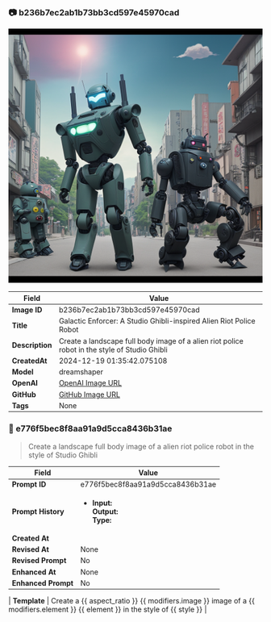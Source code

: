 

### 📷 b236b7ec2ab1b73bb3cd597e45970cad 


![data.id](./b236b7ec2ab1b73bb3cd597e45970cad.jpg)


| Field          | Value                                                                                                                     |
|----------------|---------------------------------------------------------------------------------------------------------------------------|
| **Image ID**             | b236b7ec2ab1b73bb3cd597e45970cad                                                                                                             |
| **Title**           | Galactic Enforcer: A Studio Ghibli-inspired Alien Riot Police Robot                                                                                                       |
| **Description**           | Create a landscape full body image of a alien riot police robot in the style of Studio Ghibli                                                                                                       |
| **CreatedAt**        | 2024-12-19 01:35:42.075108                                                                                                        |
| **Model**        | dreamshaper                                                                                                        |
| **OpenAI**         | [OpenAI Image URL](http://192.168.1.85:8081/generated-images/b643924028344.png)                                                                                |
| **GitHub**         | [GitHub Image URL](https://raw.githubusercontent.com/Caneta-Silva/weeb/refs/heads/main/images/b236b7ec2ab1b73bb3cd597e45970cad/b236b7ec2ab1b73bb3cd597e45970cad.jpg)                                                                                |
| **Tags**       | None                                                                                                                   |

### 📜 e776f5bec8f8aa91a9d5cca8436b31ae

> Create a landscape full body image of a alien riot police robot in the style of Studio Ghibli

| Field          | Value                                                                                                                                                                      |
|----------------|----------------------------------------------------------------------------------------------------------------------------------------------------------------------------|
| **Prompt ID**  | e776f5bec8f8aa91a9d5cca8436b31ae                                                                                                                                                            |
| **Prompt History** | <ul><li>**Input:**  <br> **Output:**  <br> **Type:** </li></ul> |
| **Created At** |                                                                                                                                                    |
| **Revised At** | None                                                                                                                                                   |
| **Revised Prompt** | No                                                                                                                                                                      |
| **Enhanced At** | None                                                                                                                                                  |
| **Enhanced Prompt** | No                                                                                                                                                                    |

| **Template**   | Create a {{ aspect_ratio }} {{ modifiers.image }} image of a {{ modifiers.element }} {{ element }} in the style of {{ style }}                                                                                                                                           |


